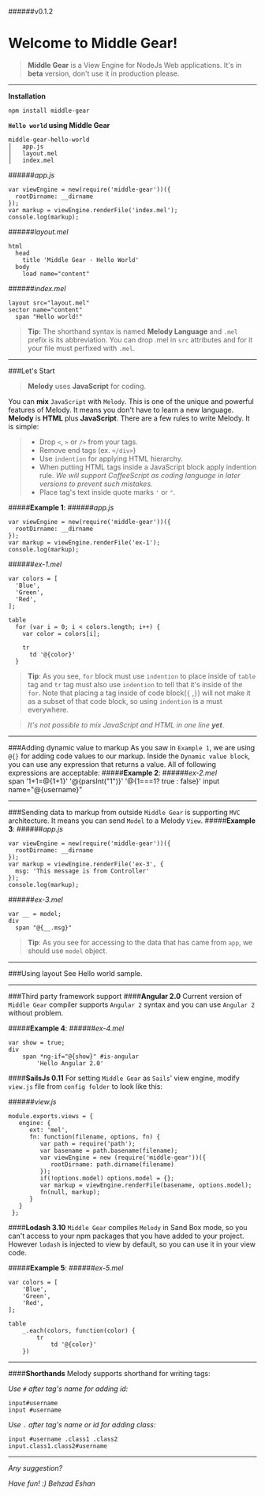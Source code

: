 ######v0.1.2

Welcome to Middle Gear!
==

>**Middle Gear** is a View Engine for NodeJs Web applications. It's in **beta** version, don't use it in production please.

----------

**Installation**

`npm install middle-gear`

**`Hello world` using Middle Gear**
```
middle-gear-hello-world
│   app.js
│   layout.mel   
│   index.mel
```
######*app.js*
```
var viewEngine = new(require('middle-gear'))({
  rootDirname: __dirname
});
var markup = viewEngine.renderFile('index.mel');
console.log(markup);
```
######*layout.mel*
```
html
  head
    title 'Middle Gear - Hello World'
  body
    load name="content"
```

######*index.mel*
```
layout src="layout.mel"
sector name="content"
  span "Hello world!"
```
> **Tip:**  The shorthand syntax is named **Melody Language** and `.mel` prefix is its abbreviation. You can drop .mel in `src` attributes and for it your file must perfixed with `.mel`. 

----------
###Let's Start
> **Melody** uses **JavaScript** for coding.

You can **mix** `JavaScript` with `Melody`. This is one of the unique and powerful features of Melody. It means you don't have to learn a new language. **Melody** is **HTML** plus **JavaScript**. There are a few rules to write Melody. It is simple:

> - Drop `<`, `>` or `/>` from your tags.
> - Remove end tags (ex. ```</div>```)
> - Use `indention` for applying HTML hierarchy. 
> - When putting HTML tags inside a JavaScript block apply indention rule. 
> *We will support CoffeeScript as coding language in later versions to prevent such mistakes.*
> - Place tag's text inside quote marks `'` or `"`.

#####**Example 1**:
######*app.js*
```
var viewEngine = new(require('middle-gear'))({
  rootDirname: __dirname
});
var markup = viewEngine.renderFile('ex-1');
console.log(markup);
```
######*ex-1.mel*
```
var colors = [
  'Blue',
  'Green',
  'Red',
];

table
  for (var i = 0; i < colors.length; i++) {
    var color = colors[i];
    
    tr
      td '@{color}'
  }
```
> **Tip**: As you see, `for` block must use `indention` to place inside of `table` tag and `tr` tag must also use `indention` to tell that it's inside of the `for`. Note that placing a tag inside of code block(`{` ,`}`) will not make it as a subset of that code block, so using `indention` is a must everywhere. 

> *It's not possible to mix JavaScript and HTML in one line **yet***. 

---
###Adding dynamic value to markup
As you saw in `Example 1`, we are using `@{}` for adding code values to our markup. Inside the `Dynamic value block`, you can use any expression that returns a value. All of following expressions are acceptable:
#####**Example 2**:
######*ex-2.mel*  
    span '1+1=@{1+1}'
    '@{parsInt("1")}'
    '@{1===1? true : false}'
    input name="@{username}"

---
###Sending data to markup from outside
`Middle Gear` is supporting `MVC` architecture. It means you can send `Model` to a Melody `View`.
#####**Example 3**:
######*app.js*  
```
var viewEngine = new(require('middle-gear'))({
  rootDirname: __dirname
});
var markup = viewEngine.renderFile('ex-3', {
  msg: 'This message is from Controller'
});
console.log(markup);
```
######*ex-3.mel*  
```
var __ = model;
div
  span "@{__.msg}"
```
> **Tip**: As you see for accessing to the data that has came from `app`, we should use `model` object. 

---
###Using layout
See Hello world sample.

---

###Third party framework support
####**Angular 2.0**
Current version of `Middle Gear` compiler supports `Angular 2` syntax and you can use `Angular 2` without problem.

#####**Example 4**:
######*ex-4.mel*  
```
var show = true;
div
    span *ng-if="@{show}" #is-angular
        'Hello Angular 2.0'
```

####**SailsJs 0.11**
For setting `Middle Gear` as `Sails`' view engine, modify `view.js` file from `config folder` to look like this:

######*view.js* 
```
module.exports.views = {
   engine: {
      ext: 'mel',
      fn: function(filename, options, fn) {
         var path = require('path');
         var basename = path.basename(filename);
         var viewEngine = new (require('middle-gear'))({
            rootDirname: path.dirname(filename)
         });
         if(!options.model) options.model = {};
         var markup = viewEngine.renderFile(basename, options.model);
         fn(null, markup);
      }
   }
 };
```

####**Lodash 3.10**
`Middle Gear` compiles `Melody` in Sand Box mode, so you can't access to your npm packages that you have added to your project. However `lodash` is injected to view by default, so you can use it in your view code.

#####**Example 5**:
######*ex-5.mel*  
```
var colors = [
    'Blue',
    'Green',
    'Red',
];

table
    _.each(colors, function(color) {
        tr
            td '@{color}'
    })
```

-----
####**Shorthands**
Melody supports shorthand for writing tags:

*Use `#` after tag's name for adding id:* 
```
input#username
input #username
```

*Use `.` after tag's name or id for adding class:* 
```
input #username .class1 .class2
input.class1.class2#username 
```

---
*Any suggestion?*

*Have fun! :)*
*Behzad Eshan*